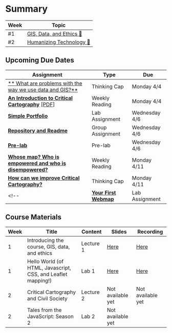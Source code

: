 # Summary

|Week|Topic|
|----|-----|
|#1|[GIS, Data, and Ethics :link:](week01.md)|
|#2|[Humanizing Technology :link:](week02.md)|

## Upcoming Due Dates

|Assignment|Type|Due|
|-----------|----|---|
|[** What are problems with the way we use data and GIS?**](../assignments/week1/thinking_cap.md)|Thinking Cap|Monday 4/4|
[**An Introduction to Critical Cartography**](../assignments/week1/reading.md) [[PDF]](../materials/readings/An_Introduction_to_Critical_Cartography.pdf)|Weekly Reading|Monday 4/4|
|[**Simple Portfolio**](../assignments/week1/lab_assignment.md)|Lab Assignment|Wednesday 4/6|
|[**Repository and Readme**](../assignments/week1/group_assignment.md)|Group Assignment|Wednesday 4/6|
|[**Pre-lab**](../assignments/week2/prelab.md)|Pre-lab|Wednesday 4/6|
|[**Whose map? Who is empowered and who is disempowered?**](../assignments/week2/reading.md)|Weekly Reading|Monday 4/11|
|[**How can we improve Critical Cartography?**](../assignments/week2/thinking_cap.md)|Thinking Cap|Monday 4/11|
<!-- |[**Your First Webmap**](../assignments/week2/lab_assignment.md)|Lab Assignment|Wednesday 4/13| -->

## Course Materials

|Week | Title | Content | Slides | Recording |
|-----|-------|------|--------|-----------|
|1|Introducing the course, GIS, data, and ethics|Lecture 1|[Here](../materials/AA191_S_W1_Lecture_1.pdf)|[Here](https://ucla.zoom.us/rec/share/Myx7i_4O2k1C3Mewy5h35Cahechc6ttUfQz1h7BteKUVZeC3lMOptu3MwSj_60KH.QKCzesXcQr0cegd8)|
|1|Hello World (of HTML, Javascript, CSS, and Leaflet mapping!)|Lab 1|[Here](../materials/AA191_S_W1_Lab_1.pdf)|[Here](https://ucla.zoom.us/rec/share/nGTyjYqKHijI-Bgv1ivoQws7EywxVT7oIsM-I0_314NIilWQINxPllNLfzbwWQ.pr1d-9qGUDSsGRyt)|
|2|Critical Cartography and Civil Society|Lecture 2|Not available yet|Not available yet|
|2|Tales from the JavaScript: Season 2|Lab 2|Not available yet||

